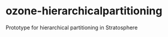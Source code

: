 ozone-hierarchicalpartitioning
==============================

Prototype for hierarchical partitioning in Stratosphere
